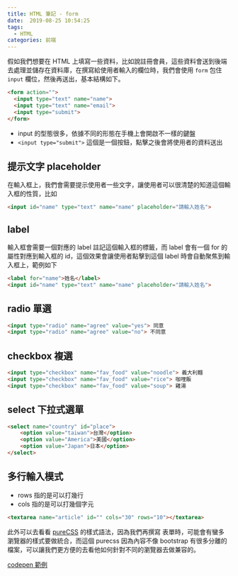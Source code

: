 ```yaml
---
title: HTML 筆記 - form
date:  2019-08-25 10:54:25
tags: 
  - HTML
categories: 前端
---
```



假如我們想要在 HTML 上填寫一些資料，比如說註冊會員，這些資料會送到後端去處理並儲存在資料庫，在撰寫給使用者輸入的欄位時，我們會使用 `form` 包住 `input` 欄位，然後再送出，基本結構如下。

``` HTML
<form action="">
  <input type="text" name="name">
  <input type="text" name="email">
  <input type="submit">
</form>
```

* input 的型態很多，依據不同的形態在手機上會開啟不一樣的鍵盤
* `<input type="submit">` 這個是一個按鈕，點擊之後會將使用者的資料送出

## 提示文字 placeholder
在輸入框上，我們會需要提示使用者一些文字，讓使用者可以很清楚的知道這個輸入框的性質，比如

``` HTML
<input id="name" type="text" name="name" placeholder="請輸入姓名">
```

## label
輸入框會需要一個對應的 label 註記這個輸入框的標籤，而 label 會有一個 for 的屬性對應到輸入框的 id，這個效果會讓使用者點擊到這個 label 時會自動聚焦到輸入框上，範例如下

``` HTML
<label for="name">姓名</label>
<input id="name" type="text" name="name" placeholder="請輸入姓名">

```

## radio 單選
``` HTML
<input type="radio" name="agree" value="yes"> 同意 
<input type="radio" name="agree" value="no"> 不同意 
```

## checkbox 複選
``` HTML
<input type="checkbox" name="fav_food" value="noodle"> 義大利麵
<input type="checkbox" name="fav_food" value="rice"> 咖哩飯
<input type="checkbox" name="fav_food" value="soup"> 雞湯 
```

## select 下拉式選單
``` HTML
<select name="country" id="place">
    <option value="taiwan">台灣</option>
    <option value="America">美國</option>
    <option value="Japan">日本</option>
</select>
```

## 多行輸入模式
* rows 指的是可以打幾行
* cols 指的是可以打幾個字元
``` HTML
<textarea name="article" id="" cols="30" rows="10"></textarea>
```

此外可以去看看 [pureCSS](https://purecss.io/) 的樣式語法，因為我們再撰寫 表單時，可能會有蠻多瀏覽器的樣式要做統合，而這個 purecss 因為內容不像 bootstrap 有很多分離的檔案，可以讓我們更方便的去看他如何針對不同的瀏覽器去做兼容的。

[codepen 範例](https://codepen.io/cos214159/pen/OKVWjZ)